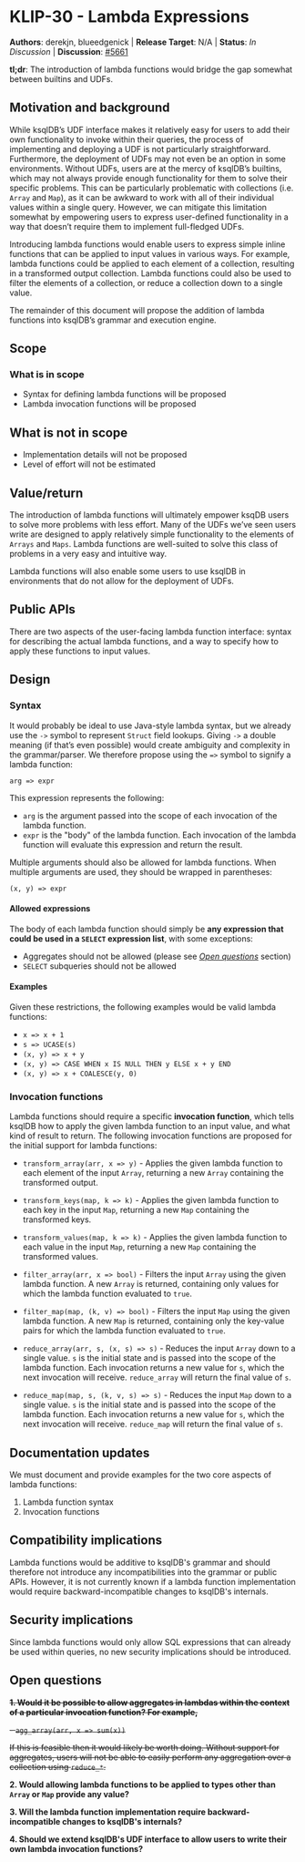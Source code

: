 # KLIP-30 - Lambda Expressions

**Authors**: derekjn, blueedgenick |
**Release Target**: N/A |
**Status**: _In Discussion_ |
**Discussion**: [#5661](https://github.com/confluentinc/ksql/pull/5661)

**tl;dr**: The introduction of lambda functions would bridge the gap somewhat between builtins and UDFs.

## Motivation and background

While ksqlDB’s UDF interface makes it relatively easy for users to add their own functionality to invoke within their queries, the process of implementing and deploying a UDF is not particularly straightforward. Furthermore, the deployment of UDFs may not even be an option in some environments. Without UDFs, users are at the mercy of ksqlDB’s builtins, which may not always provide enough functionality for them to solve their specific problems. This can be particularly problematic with collections (i.e. `Array` and `Map`), as it can be awkward to work with all of their individual values within a single query. However, we can mitigate this limitation somewhat by empowering users to express user-defined functionality in a way that doesn’t require them to implement full-fledged UDFs.

Introducing lambda functions would enable users to express simple inline functions that can be applied to input values in various ways. For example, lambda functions could be applied to each element of a collection, resulting in a transformed output collection. Lambda functions could also be used to filter the elements of a collection, or reduce a collection down to a single value.

The remainder of this document will propose the addition of lambda functions into ksqlDB’s grammar and execution engine.

## Scope

### What is in scope

* Syntax for defining lambda functions will be proposed
* Lambda invocation functions will be proposed

## What is not in scope

* Implementation details will not be proposed
* Level of effort will not be estimated

## Value/return

The introduction of lambda functions will ultimately empower ksqDB users to solve more problems with less effort. Many of the UDFs we’ve seen users write are designed to apply relatively simple functionality to the elements of `Arrays` and `Maps`. Lambda functions are well-suited to solve this class of problems in a very easy and intuitive way.

Lambda functions will also enable some users to use ksqlDB in environments that do not allow for the deployment of UDFs.

## Public APIs

There are two aspects of the user-facing lambda function interface: syntax for describing the actual lambda functions, and a way to specify how to apply these functions to input values.

## Design

### Syntax

It would probably be ideal to use Java-style lambda syntax, but we already use the `->` symbol to represent `Struct` field lookups. Giving `->` a double meaning (if that’s even possible) would create ambiguity and complexity in the grammar/parser. We therefore propose using the `=>` symbol to signify a lambda function:

```
arg => expr
```

This expression represents the following:

* `arg` is the argument passed into the scope of each invocation of the lambda function.
* `expr` is the "body" of the lambda function. Each invocation of the lambda function will evaluate this expression and return the result.

Multiple arguments should also be allowed for lambda functions. When multiple arguments are used, they should be wrapped in parentheses:

```
(x, y) => expr
```

#### Allowed expressions

The body of each lambda function should simply be **any expression that could be used in a `SELECT` expression list**, with some exceptions:

* Aggregates should not be allowed (please see *[Open questions](#open-questions)* section)
* `SELECT` subqueries should not be allowed

#### Examples

Given these restrictions, the following examples would be valid lambda functions:

* `x => x + 1`
* `s => UCASE(s)`
* `(x, y) => x + y`
* `(x, y) => CASE WHEN x IS NULL THEN y ELSE x + y END`
* `(x, y) => x + COALESCE(y, 0)`

### Invocation functions

Lambda functions should require a specific **invocation function**, which tells ksqlDB how to apply the given lambda function to an input value, and what kind of result to return. The following invocation functions are proposed for the initial support for lambda functions:

* `transform_array(arr, x => y)` - Applies the given lambda function to each element of the input `Array`, returning a new `Array` containing the transformed output.

* `transform_keys(map, k => k)` - Applies the given lambda function to each key in the input `Map`, returning a new `Map` containing the transformed keys.

* `transform_values(map, k => k)` - Applies the given lambda function to each value in the input `Map`, returning a new `Map` containing the transformed values.

* `filter_array(arr, x => bool)` - Filters the input `Array` using the given lambda function. A new `Array` is returned, containing only values for which the lambda function evaluated to `true`.

* `filter_map(map, (k, v) => bool)` - Filters the input `Map` using the given lambda function. A new `Map` is returned, containing only the key-value pairs for which the lambda function evaluated to `true`.

* `reduce_array(arr, s, (x, s) => s)` - Reduces the input `Array` down to a single value. `s` is the initial state and is passed into the scope of the lambda function. Each invocation returns a new value for `s`, which the next invocation will receive. `reduce_array` will return the final value of `s`.

* `reduce_map(map, s, (k, v, s) => s)` - Reduces the input `Map` down to a single value. `s` is the initial state and is passed into the scope of the lambda function. Each invocation returns a new value for `s`, which the next invocation will receive. `reduce_map` will return the final value of `s`.

## Documentation updates

We must document and provide examples for the two core aspects of lambda functions:

1. Lambda function syntax
2. Invocation functions

## Compatibility implications

Lambda functions would be additive to ksqlDB's grammar and should therefore not introduce any incompatibilities into the grammar or public APIs. However, it is not currently known if a lambda function implementation would require backward-incompatible changes to ksqlDB's internals.

## Security implications

Since lambda functions would only allow SQL expressions that can already be used within queries, no new security implications should be introduced.

## Open questions

~~**1. Would it be possible to allow aggregates in lambdas within the context of a particular invocation function? For example,**~~

~~- `agg_array(arr, x => sum(x))`~~

~~If this is feasible then it would likely be worth doing. Without support for aggregates, users will not be able to easily perform any aggregation over a collection using `reduce_*`.~~

**2. Would allowing lambda functions to be applied to types other than `Array` or `Map` provide any value?**

**3. Will the lambda function implementation require backward-incompatible changes to ksqlDB's internals?**

**4. Should we extend ksqlDB's UDF interface to allow users to write their own lambda invocation functions?**
